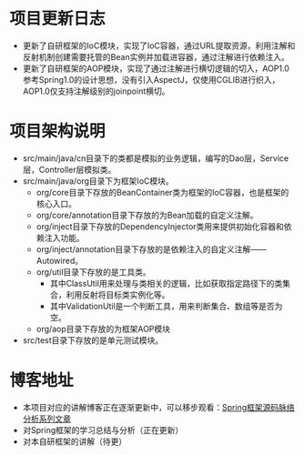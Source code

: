 # 项目更新日志
- 更新了自研框架的IoC模块，实现了IoC容器，通过URL提取资源，利用注解和反射机制创建需要托管的Bean实例并加载进容器，通过注解进行依赖注入。
- 更新了自研框架的AOP模块，实现了通过注解进行横切逻辑的切入，AOP1.0参考Spring1.0的设计思想，没有引入AspectJ，仅使用CGLIB进行织入，AOP1.0仅支持注解级别的joinpoint横切。

# 项目架构说明
- src/main/java/cn目录下的类都是模拟的业务逻辑，编写的Dao层，Service层，Controller层模拟类。
- src/main/java/org目录下为框架IoC模块。
  - org/core目录下存放的BeanContainer类为框架的IoC容器，也是框架的核心入口。
   - org/core/annotation目录下存放的为Bean加载的自定义注解。
   - org/inject目录下存放的DependencyInjector类用来提供初始化容器和依赖注入功能。
   - org/inject/annotation目录下存放的是依赖注入的自定义注解——Autowired。
   - org/util目录下存放的是工具类。
      - 其中ClassUtil用来处理与类相关的逻辑，比如获取指定路径下的类集合，利用反射将目标类实例化等。
      - 其中ValidationUtil是一个判断工具，用来判断集合、数组等是否为空。
  - org/aop目录下存放的为框架AOP模块
- src/test目录下存放的是单元测试模块。
 
# 博客地址
- 本项目对应的讲解博客正在逐渐更新中，可以移步观看：[Spring框架源码脉络分析系列文章](https://blog.csdn.net/qq_42764725/article/details/106581454)
- 对Spring框架的学习总结与分析（正在更新）
- 对本自研框架的讲解（待更）
